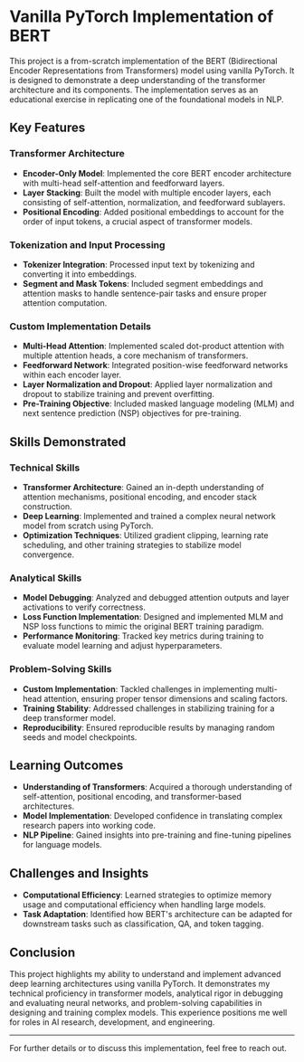 # Vanilla PyTorch Implementation of BERT

This project is a from-scratch implementation of the BERT (Bidirectional Encoder Representations from Transformers) model using vanilla PyTorch. It is designed to demonstrate a deep understanding of the transformer architecture and its components. The implementation serves as an educational exercise in replicating one of the foundational models in NLP.

## Key Features

### Transformer Architecture
- **Encoder-Only Model**: Implemented the core BERT encoder architecture with multi-head self-attention and feedforward layers.
- **Layer Stacking**: Built the model with multiple encoder layers, each consisting of self-attention, normalization, and feedforward sublayers.
- **Positional Encoding**: Added positional embeddings to account for the order of input tokens, a crucial aspect of transformer models.

### Tokenization and Input Processing
- **Tokenizer Integration**: Processed input text by tokenizing and converting it into embeddings.
- **Segment and Mask Tokens**: Included segment embeddings and attention masks to handle sentence-pair tasks and ensure proper attention computation.

### Custom Implementation Details
- **Multi-Head Attention**: Implemented scaled dot-product attention with multiple attention heads, a core mechanism of transformers.
- **Feedforward Network**: Integrated position-wise feedforward networks within each encoder layer.
- **Layer Normalization and Dropout**: Applied layer normalization and dropout to stabilize training and prevent overfitting.
- **Pre-Training Objective**: Included masked language modeling (MLM) and next sentence prediction (NSP) objectives for pre-training.

## Skills Demonstrated

### Technical Skills
- **Transformer Architecture**: Gained an in-depth understanding of attention mechanisms, positional encoding, and encoder stack construction.
- **Deep Learning**: Implemented and trained a complex neural network model from scratch using PyTorch.
- **Optimization Techniques**: Utilized gradient clipping, learning rate scheduling, and other training strategies to stabilize model convergence.

### Analytical Skills
- **Model Debugging**: Analyzed and debugged attention outputs and layer activations to verify correctness.
- **Loss Function Implementation**: Designed and implemented MLM and NSP loss functions to mimic the original BERT training paradigm.
- **Performance Monitoring**: Tracked key metrics during training to evaluate model learning and adjust hyperparameters.

### Problem-Solving Skills
- **Custom Implementation**: Tackled challenges in implementing multi-head attention, ensuring proper tensor dimensions and scaling factors.
- **Training Stability**: Addressed challenges in stabilizing training for a deep transformer model.
- **Reproducibility**: Ensured reproducible results by managing random seeds and model checkpoints.

## Learning Outcomes
- **Understanding of Transformers**: Acquired a thorough understanding of self-attention, positional encoding, and transformer-based architectures.
- **Model Implementation**: Developed confidence in translating complex research papers into working code.
- **NLP Pipeline**: Gained insights into pre-training and fine-tuning pipelines for language models.

## Challenges and Insights
- **Computational Efficiency**: Learned strategies to optimize memory usage and computational efficiency when handling large models.
- **Task Adaptation**: Identified how BERT's architecture can be adapted for downstream tasks such as classification, QA, and token tagging.

## Conclusion
This project highlights my ability to understand and implement advanced deep learning architectures using vanilla PyTorch. It demonstrates my technical proficiency in transformer models, analytical rigor in debugging and evaluating neural networks, and problem-solving capabilities in designing and training complex models. This experience positions me well for roles in AI research, development, and engineering.

---

For further details or to discuss this implementation, feel free to reach out.
